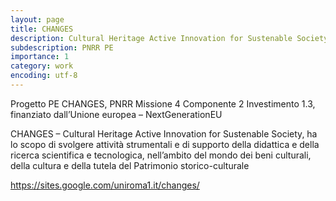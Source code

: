```yaml
---
layout: page
title: CHANGES
description: Cultural Heritage Active Innovation for Sustenable Society
subdescription: PNRR PE
importance: 1
category: work
encoding: utf-8
---
```


Progetto PE CHANGES, PNRR Missione 4 Componente 2 Investimento 1.3,  finanziato dall’Unione europea – NextGenerationEU

CHANGES – Cultural Heritage Active Innovation for Sustenable Society, ha lo scopo di svolgere attività strumentali
e di supporto della didattica e della ricerca scientifica e tecnologica, nell’ambito del mondo dei beni culturali, della
cultura e della tutela del Patrimonio storico-culturale

https://sites.google.com/uniroma1.it/changes/

